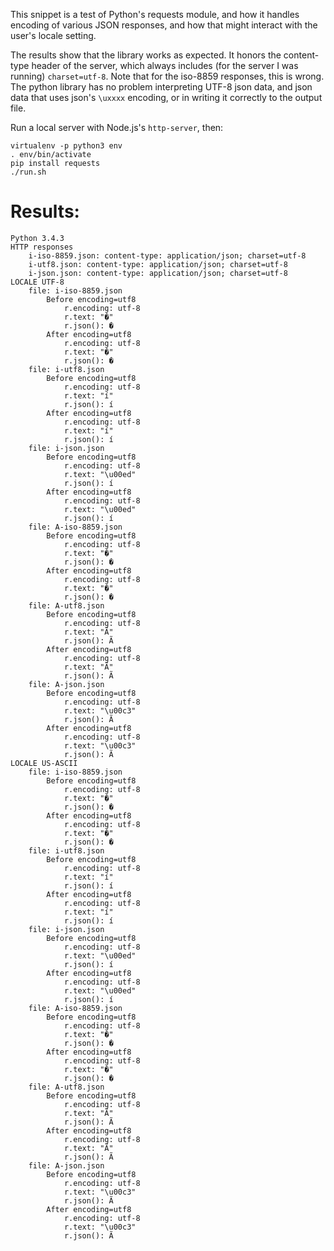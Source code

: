 This snippet is a test of Python's requests module, and how it handles encoding
of various JSON responses, and how that might interact with the user's
locale setting.

The results show that the library works as expected. It honors the content-type
header of the server, which always includes (for the server I was running)
`charset=utf-8`. Note that for the iso-8859 responses, this is wrong.
The python library has no
problem interpreting UTF-8 json data, and json data that uses json's `\uxxxx`
encoding, or in writing it correctly to the output file.

Run a local server with Node.js's `http-server`, then:

```
virtualenv -p python3 env
. env/bin/activate
pip install requests
./run.sh
```

Results:
=======

```
Python 3.4.3
HTTP responses
    i-iso-8859.json: content-type: application/json; charset=utf-8
    i-utf8.json: content-type: application/json; charset=utf-8
    i-json.json: content-type: application/json; charset=utf-8
LOCALE UTF-8
    file: i-iso-8859.json
        Before encoding=utf8
            r.encoding: utf-8
            r.text: "�"
            r.json(): �
        After encoding=utf8
            r.encoding: utf-8
            r.text: "�"
            r.json(): �
    file: i-utf8.json
        Before encoding=utf8
            r.encoding: utf-8
            r.text: "í"
            r.json(): í
        After encoding=utf8
            r.encoding: utf-8
            r.text: "í"
            r.json(): í
    file: i-json.json
        Before encoding=utf8
            r.encoding: utf-8
            r.text: "\u00ed"
            r.json(): í
        After encoding=utf8
            r.encoding: utf-8
            r.text: "\u00ed"
            r.json(): í
    file: A-iso-8859.json
        Before encoding=utf8
            r.encoding: utf-8
            r.text: "�"
            r.json(): �
        After encoding=utf8
            r.encoding: utf-8
            r.text: "�"
            r.json(): �
    file: A-utf8.json
        Before encoding=utf8
            r.encoding: utf-8
            r.text: "Ã"
            r.json(): Ã
        After encoding=utf8
            r.encoding: utf-8
            r.text: "Ã"
            r.json(): Ã
    file: A-json.json
        Before encoding=utf8
            r.encoding: utf-8
            r.text: "\u00c3"
            r.json(): Ã
        After encoding=utf8
            r.encoding: utf-8
            r.text: "\u00c3"
            r.json(): Ã
LOCALE US-ASCII
    file: i-iso-8859.json
        Before encoding=utf8
            r.encoding: utf-8
            r.text: "�"
            r.json(): �
        After encoding=utf8
            r.encoding: utf-8
            r.text: "�"
            r.json(): �
    file: i-utf8.json
        Before encoding=utf8
            r.encoding: utf-8
            r.text: "í"
            r.json(): í
        After encoding=utf8
            r.encoding: utf-8
            r.text: "í"
            r.json(): í
    file: i-json.json
        Before encoding=utf8
            r.encoding: utf-8
            r.text: "\u00ed"
            r.json(): í
        After encoding=utf8
            r.encoding: utf-8
            r.text: "\u00ed"
            r.json(): í
    file: A-iso-8859.json
        Before encoding=utf8
            r.encoding: utf-8
            r.text: "�"
            r.json(): �
        After encoding=utf8
            r.encoding: utf-8
            r.text: "�"
            r.json(): �
    file: A-utf8.json
        Before encoding=utf8
            r.encoding: utf-8
            r.text: "Ã"
            r.json(): Ã
        After encoding=utf8
            r.encoding: utf-8
            r.text: "Ã"
            r.json(): Ã
    file: A-json.json
        Before encoding=utf8
            r.encoding: utf-8
            r.text: "\u00c3"
            r.json(): Ã
        After encoding=utf8
            r.encoding: utf-8
            r.text: "\u00c3"
            r.json(): Ã
```
